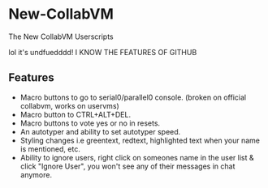 # New-CollabVM
The New CollabVM Userscripts

lol it's undfuedddd! I KNOW THE FEATURES OF GITHUB

## Features
- Macro buttons to go to serial0/parallel0 console. (broken on official collabvm, works on uservms)
- Macro button to CTRL+ALT+DEL.
- Macro buttons to vote yes or no in resets.
- An autotyper and ability to set autotyper speed.
- Styling changes i.e greentext, redtext, highlighted text when your name is mentioned, etc.
- Ability to ignore users, right click on someones name in the user list & click "Ignore User", you won't see any of their messages in chat anymore.
